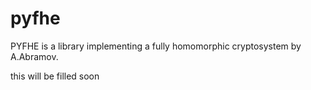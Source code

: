 # pyfhe
PYFHE is a library implementing a fully homomorphic cryptosystem by A.Abramov.


this will be filled soon
